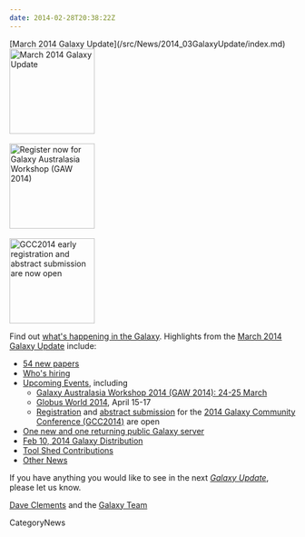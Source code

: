 ```yaml
---
date: 2014-02-28T20:38:22Z
---
```

<div class='newsItemHeader'>[March 2014 Galaxy Update](/src/News/2014_03GalaxyUpdate/index.md)</div>

<div class='right'>
<a href='/GalaxyUpdates/2014_03'><img src='/Images/Logos/GalaxyUpdate200.png' alt='March 2014 Galaxy Update' width=150 /></a>
<br /><br />
<a href='/GalaxyUpdates/2014_03#galaxy-australasia-workshop-2014-24-25-march'><img src='/Images/Logos/GAW2014-200.png' alt='Register now for Galaxy Australasia Workshop (GAW 2014)' width="150" /></a><br /><br />
<a href='/GalaxyUpdates/2014_03#gcc2014-june-30---july-2-baltimore'><img src='/Images/Logos/GCC2014LogoWide200.png' alt='GCC2014 early registration and abstract submission are now open' width="150" /></a>
</div>

Find out [what's happening in the Galaxy](/src/GalaxyUpdates/2014_03/index.md).  Highlights from the [March 2014 Galaxy Update](/src/GalaxyUpdates/2014_03/index.md) include: 

* [54 new papers](/src/GalaxyUpdates/2014_03/index.md#new-papers)
* [Who's hiring](/src/GalaxyUpdates/2014_03/index.md#whos-hiring)
* [Upcoming Events](/src/GalaxyUpdates/2014_03/index.md#events), including
  * [Galaxy Australasia Workshop 2014 (GAW 2014): 24-25 March](/src/GalaxyUpdates/2014_03/index.md#galaxy-australasia-workshop-2014-24-25-march)
  * [Globus World 2014](/src/GalaxyUpdates/2014_03/index.md#globus-world-2014), April 15-17
  * [Registration](/GalaxyUpdates/2014_03#registration-is-open) and [abstract submission](/GalaxyUpdates/2014_03#abstract-submission-is-open) for the [2014 Galaxy Community Conference (GCC2014)](/src/GalaxyUpdates/2014_03/index.md#gcc2014-june-30---july-2-baltimore) are open
* [One new and one returning public Galaxy server](/src/GalaxyUpdates/2014_03/index.md#new-public-servers)
* [Feb 10, 2014 Galaxy Distribution](/src/GalaxyUpdates/2014_03/index.md#galaxy-distributions)
* [Tool Shed Contributions](/src/GalaxyUpdates/2014_03/index.md#toolshed-contributions) 
* [Other News](/src/GalaxyUpdates/2014_03/index.md#other-news)

If you have anything you would like to see in the next *[Galaxy Update](/src/GalaxyUpdates/index.md)*, please let us know.

[Dave Clements](/DaveClements) and the [Galaxy Team](/src/GalaxyTeam/index.md)


CategoryNews
